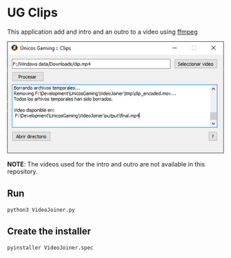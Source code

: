 # UG Clips

This application add and intro and an outro to a video using [ffmpeg](https://github.com/FFmpeg/FFmpeg)

![Screenshot](./resources/screenshot.png)

**NOTE**: The videos used for the intro and outro are not available in this repository.

## Run
```
python3 VideoJoiner.py
```

## Create the installer
```
pyinstaller VideoJoiner.spec
```
